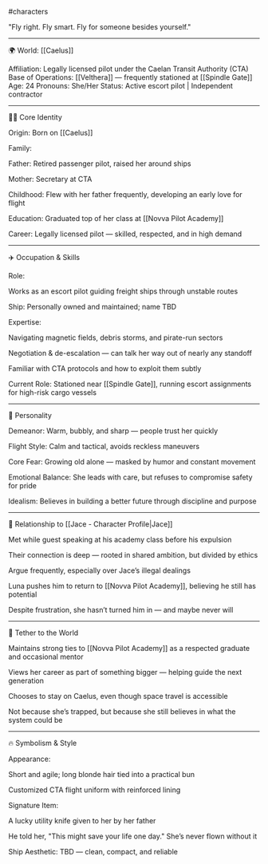 #characters 

"Fly right. Fly smart. Fly for someone besides yourself."




---

🌍 World: [[Caelus]]

Affiliation: Legally licensed pilot under the Caelan Transit Authority (CTA)
Base of Operations: [[Velthera]] — frequently stationed at [[Spindle Gate]]
Age: 24
Pronouns: She/Her
Status: Active escort pilot | Independent contractor


---

🧍‍♀️ Core Identity

Origin: Born on [[Caelus]]

Family:

Father: Retired passenger pilot, raised her around ships

Mother: Secretary at CTA


Childhood: Flew with her father frequently, developing an early love for flight

Education: Graduated top of her class at [[Novva Pilot Academy]]

Career: Legally licensed pilot — skilled, respected, and in high demand



---

✈️ Occupation & Skills

Role:

Works as an escort pilot guiding freight ships through unstable routes


Ship: Personally owned and maintained; name TBD

Expertise:

Navigating magnetic fields, debris storms, and pirate-run sectors

Negotiation & de-escalation — can talk her way out of nearly any standoff

Familiar with CTA protocols and how to exploit them subtly


Current Role: Stationed near [[Spindle Gate]], running escort assignments for high-risk cargo vessels



---

🧠 Personality

Demeanor: Warm, bubbly, and sharp — people trust her quickly

Flight Style: Calm and tactical, avoids reckless maneuvers

Core Fear: Growing old alone — masked by humor and constant movement

Emotional Balance: She leads with care, but refuses to compromise safety for pride

Idealism: Believes in building a better future through discipline and purpose



---

💬 Relationship to [[Jace - Character Profile|Jace]]

Met while guest speaking at his academy class before his expulsion

Their connection is deep — rooted in shared ambition, but divided by ethics

Argue frequently, especially over Jace’s illegal dealings

Luna pushes him to return to [[Novva Pilot Academy]], believing he still has potential

Despite frustration, she hasn’t turned him in — and maybe never will



---

🌌 Tether to the World

Maintains strong ties to [[Novva Pilot Academy]] as a respected graduate and occasional mentor

Views her career as part of something bigger — helping guide the next generation

Chooses to stay on Caelus, even though space travel is accessible

Not because she’s trapped, but because she still believes in what the system could be




---

🔥 Symbolism & Style

Appearance:

Short and agile; long blonde hair tied into a practical bun

Customized CTA flight uniform with reinforced lining


Signature Item:

A lucky utility knife given to her by her father

He told her, "This might save your life one day." She’s never flown without it


Ship Aesthetic: TBD — clean, compact, and reliable